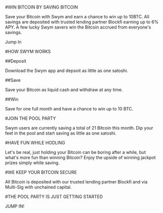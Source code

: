 #WIN BITCOIN BY SAVING BITCOIN 

Save your Bitcoin with Swym and earn a chance to win up to 10BTC. All savings are deposited with trusted lending partner Blockfi earning up to 6% APY. A few lucky Swym savers win the Bitcoin accrued from everyone's savings.

Jump In

#HOW SWYM WORKS

##Deposit

Download the Swym app and depsoit as little as one satoshi. 

##Save

Save your Bitcoin as liquid cash and withdraw at any time.

##Win

Save for one full month and have a chance to win up to 10 BTC.

#JOIN THE POOL PARTY

Swym users are currently saving a total of 21 Bitcoin this month. Dip your feet in the pool and start saving as little as one satoshi.

#HAVE FUN WHILE HODLING

Let's be real, just holding your Bitcoin can be boring after a while, but what's more fun than winning Bitcoin? Enjoy the upside of winning jackpot prizes simply while saving. 

#WE KEEP YOUR BITCOIN SECURE

All Bitcoin is deposited with our trusted lending partner Blockfi and via Multi-Sig with unchained capital.

#THE POOL PARTY IS JUST GETTING STARTED 
 
JUMP IN!
